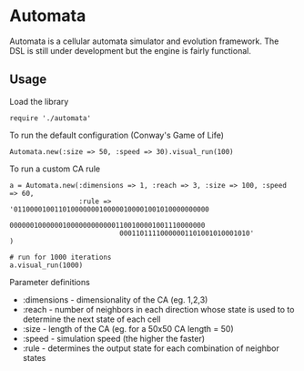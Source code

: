 # Automata

Automata is a cellular automata simulator and evolution framework. The DSL
is still under development but the engine is fairly functional.

## Usage

Load the library

    require './automata'

To run the default configuration (Conway's Game of Life)

    Automata.new(:size => 50, :speed => 30).visual_run(100)

To run a custom CA rule

    a = Automata.new(:dimensions => 1, :reach => 3, :size => 100, :speed => 60, 
                     :rule => '011000010011010000000100000100001001010000000000
                               000000100000010000000000001100100001001110000000
                               00011011110000001101001010001010'
    )

    # run for 1000 iterations
    a.visual_run(1000)

Parameter definitions

  * :dimensions - dimensionality of the CA (eg. 1,2,3)
  * :reach      - number of neighbors in each direction whose state is used to
                  to determine the next state of each cell
  * :size       - length of the CA (eg. for a 50x50 CA length = 50)
  * :speed      - simulation speed (the higher the faster)
  * :rule       - determines the output state for each combination of neighbor states

